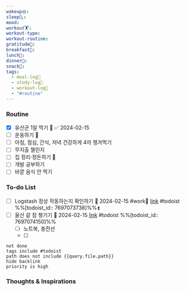 ```yaml
---
wakeup🌞: 
sleep🌜: 
mood: 
workout🏋️: 
workout-type: 
workout-routine: 
gratitude🙏: 
breakfast🍳: 
lunch🍚: 
dinner🥗: 
snack🍬: 
tags:
  - meal-log📝
  - study-log📓
  - workout-log💪
  - "#routine"
---
```

### Routine 
- [x] 유산균 1알 먹기 🔼 ✅ 2024-02-15
- [ ] 운동하기 🔼
- [ ] 아침, 점심, 간식, 저녁 건강하게 4끼 챙겨먹기
- [ ] 무지출 챌린지 
- [ ] 집 정리·정돈하기 🔼
- [ ] 개발 공부하기
- [ ] 바깥 음식 안 먹기 

### To-do List 
- [ ] Logstash 정상 작동하는지 확인하기 📅 2024-02-15 #work🏢 [link](https://todoist.com/showTask?id=7697073738) #todoist  %%[todoist_id:: 7697073738]%%⏫ 
- [ ] 울산 갈 짐 챙기기 📅 2024-02-15 [link](https://todoist.com/showTask?id=7697074150) #todoist  %%[todoist_id:: 7697074150]%%
	- [ ] 노트북, 충전선 
	- [ ] 
```tasks
not done
tags include #todoist 
path does not include {{query.file.path}}
hide backlink
priority is high
```


### Thoughts & Inspirations

